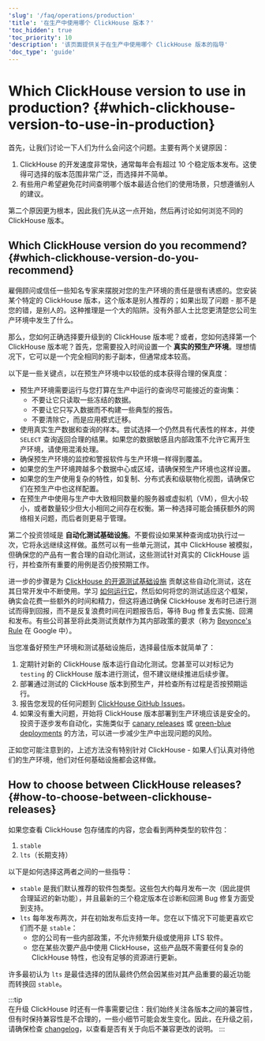 ```yaml
---
'slug': '/faq/operations/production'
'title': '在生产中使用哪个 ClickHouse 版本？'
'toc_hidden': true
'toc_priority': 10
'description': '该页面提供关于在生产中使用哪个 ClickHouse 版本的指导'
'doc_type': 'guide'
---
```



# Which ClickHouse version to use in production? {#which-clickhouse-version-to-use-in-production}

首先，让我们讨论一下人们为什么会问这个问题。主要有两个关键原因：

1.  ClickHouse 的开发速度非常快，通常每年会有超过 10 个稳定版本发布。这使得可选择的版本范围非常广泛，而选择并不简单。
2.  有些用户希望避免花时间查明哪个版本最适合他们的使用场景，只想遵循别人的建议。

第二个原因更为根本，因此我们先从这一点开始，然后再讨论如何浏览不同的 ClickHouse 版本。

## Which ClickHouse version do you recommend? {#which-clickhouse-version-do-you-recommend}

雇佣顾问或信任一些知名专家来摆脱对您的生产环境的责任是很有诱惑的。您安装某个特定的 ClickHouse 版本，这个版本是别人推荐的；如果出现了问题 - 那不是您的错，是别人的。这种推理是一个大的陷阱。没有外部人士比您更清楚您公司生产环境中发生了什么。

那么，您如何正确选择要升级到的 ClickHouse 版本呢？或者，您如何选择第一个 ClickHouse 版本呢？首先，您需要投入时间设置一个 **真实的预生产环境**。理想情况下，它可以是一个完全相同的影子副本，但通常成本较高。

以下是一些关键点，以在预生产环境中以较低的成本获得合理的保真度：

- 预生产环境需要运行与您打算在生产中运行的查询尽可能接近的查询集：
  - 不要让它只读取一些冻结的数据。
  - 不要让它只写入数据而不构建一些典型的报告。
  - 不要清除它，而是应用模式迁移。
- 使用真实生产数据和查询的样本。尝试选择一个仍然具有代表性的样本，并使 `SELECT` 查询返回合理的结果。如果您的数据敏感且内部政策不允许它离开生产环境，请使用混淆处理。
- 确保预生产环境的监控和警报软件与生产环境一样得到覆盖。
- 如果您的生产环境跨越多个数据中心或区域，请确保预生产环境也这样设置。
- 如果您的生产使用复杂的特性，如复制、分布式表和级联物化视图，请确保它们在预生产中也这样配置。
- 在预生产中使用与生产中大致相同数量的服务器或虚拟机（VM），但大小较小，或者数量较少但大小相同之间存在权衡。第一种选择可能会捕获额外的网络相关问题，而后者则更易于管理。

第二个投资领域是 **自动化测试基础设施**。不要假设如果某种查询成功执行过一次，它将永远继续这样做。虽然可以有一些单元测试，其中 ClickHouse 被模拟，但确保您的产品有一套合理的自动化测试，这些测试针对真实的 ClickHouse 运行，并检查所有重要的用例是否仍按预期工作。

进一步的步骤是为 [ClickHouse 的开源测试基础设施](https://github.com/ClickHouse/ClickHouse/tree/master/tests) 贡献这些自动化测试，这在其日常开发中不断使用。学习 [如何运行它](../../development/tests.md)，然后如何将您的测试适应这个框架，确实会花费一些额外的时间和精力，但这将通过确保 ClickHouse 发布时已进行测试而得到回报，而不是反复浪费时间在问题报告后，等待 Bug 修复去实施、回溯和发布。有些公司甚至将此类测试贡献作为其内部政策的要求（称为 [Beyonce's Rule](https://www.oreilly.com/library/view/software-engineering-at/9781492082781/ch01.html#policies_that_scale_well) 在 Google 中）。

当您准备好预生产环境和测试基础设施后，选择最佳版本就简单了：

1.  定期针对新的 ClickHouse 版本运行自动化测试。您甚至可以对标记为 `testing` 的 ClickHouse 版本进行测试，但不建议继续推进后续步骤。
2.  部署通过测试的 ClickHouse 版本到预生产，并检查所有过程是否按预期运行。
3.  报告您发现的任何问题到 [ClickHouse GitHub Issues](https://github.com/ClickHouse/ClickHouse/issues)。
4.  如果没有重大问题，开始将 ClickHouse 版本部署到生产环境应该是安全的。投资于逐步发布自动化，实施类似于 [canary releases](https://martinfowler.com/bliki/CanaryRelease.html) 或 [green-blue deployments](https://martinfowler.com/bliki/BlueGreenDeployment.html) 的方法，可以进一步减少生产中出现问题的风险。

正如您可能注意到的，上述方法没有特别针对 ClickHouse - 如果人们认真对待他们的生产环境，他们对任何基础设施都会这样做。

## How to choose between ClickHouse releases? {#how-to-choose-between-clickhouse-releases}

如果您查看 ClickHouse 包存储库的内容，您会看到两种类型的软件包：

1.  `stable`
2.  `lts`（长期支持）

以下是如何选择这两者之间的一些指导：

- `stable` 是我们默认推荐的软件包类型。这些包大约每月发布一次（因此提供合理延迟的新功能），并且最新的三个稳定版本在诊断和回溯 Bug 修复方面受到支持。
- `lts` 每年发布两次，并在初始发布后支持一年。您在以下情况下可能更喜欢它们而不是 `stable`：
  - 您的公司有一些内部政策，不允许频繁升级或使用非 LTS 软件。
  - 您在某些次要产品中使用 ClickHouse，这些产品既不需要任何复杂的 ClickHouse 特性，也没有足够的资源进行更新。

许多最初认为 `lts` 是最佳选择的团队最终仍然会因某些对其产品重要的最近功能而转换回 `stable`。

:::tip    
在升级 ClickHouse 时还有一件事需要记住：我们始终关注各版本之间的兼容性，但有时保持兼容性是不合理的，一些小细节可能会发生变化。因此，在升级之前，请确保检查 [changelog](/whats-new/changelog/index.md)，以查看是否有关于向后不兼容更改的说明。
:::
